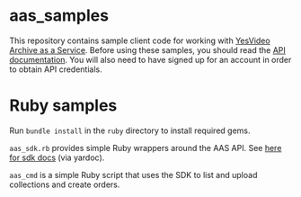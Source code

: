 aas_samples
===========

This repository contains sample client code for working with [YesVideo Archive as a Service](https://aas.yesvideo.com).  Before using these samples, you should read the [API documentation](https://aas.yesvideo.com/docs).  You will also need to have signed up for an account in order to obtain API credentials.

# Ruby samples #

Run `bundle install` in the `ruby` directory to install required gems.

`aas_sdk.rb` provides simple Ruby wrappers around the AAS API.  See [here for sdk docs](http://rubydoc.info/github/YesVideo/aas_samples/master/frames) (via yardoc).

`aas_cmd` is a simple Ruby script that uses the SDK to list and upload collections and create orders.